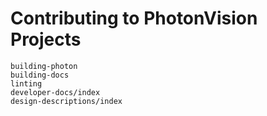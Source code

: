 # Contributing to PhotonVision Projects

```{toctree}
building-photon
building-docs
linting
developer-docs/index
design-descriptions/index
```
